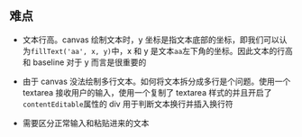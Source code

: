 ## 难点

- 文本行高。canvas 绘制文本时，y 坐标是指文本底部的坐标，即我们可以认为`fillText('aa', x, y)`中，x 和 y 是文本`aa`左下角的坐标。因此文本的行高和 baseline 对于 y 而言是很重要的
- 由于 canvas 没法绘制多行文本。如何将文本拆分成多行是个问题。使用一个 textarea 接收用户的输入，使用一个复制了 textarea 样式的并且开启了`contentEditable`属性的 div 用于判断文本换行并插入换行符

- 需要区分正常输入和粘贴进来的文本
